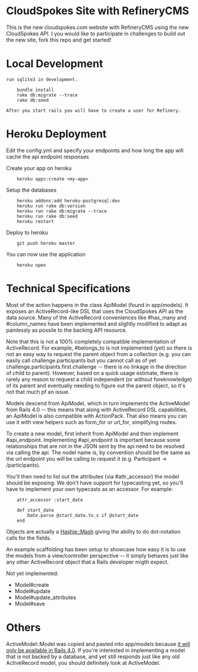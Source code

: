 # CloudSpokes Site with RefineryCMS

This is the new cloudspokes.com website with RefineryCMS using
the new CloudSpokes API. I you would like to participate in
challenges to build out the new site, fork this repo and get
started!

# Local Development

	run sqlite3 in development.

		bundle install
		rake db:migrate --trace
		rake db:seed

	After you start rails you will have to create a user for Refinery.

# Heroku Deployment

Edit the config.yml and specify your endpoints and how long the app will cache the api endpoint responses

Create your app on heroku

		heroku apps:create <my-app>

Setup the databases

		heroku addons:add heroku-postgresql:dev
		heroku run rake db:version
		heroku run rake db:migrate --trace
		heroku run rake db:seed
		heroku restart

Deploy to heroku

		git push heroku master

You can now use the application

		heroku open

# Technical Specifications

Most of the action happens in the class ApiModel (found in app/models). It exposes an ActiveRecord-like DSL that uses the CloudSpokes API as the data source. Many of the ActiveRecord conveniences like #has_many and #column_names have been implemented and slightly modified to adapt as painlessly as possile to the backing API resource.

Note that this is not a 100% completely compatible implementation of ActiveRecord. For example, #belongs_to is not implemented (yet) so there is not an easy way to request the parent object from a collection (e.g. you can easily call challenge.participants but you cannot call as of yet challenge.participants.first.challenge -- there is no linkage in the direction of child to parent). However, based on a quick usage estimate, there is rarely any reason to request a child independent (or without foreknowledge) of its parent and eventually needing to figure out the parent object, so it's not that much pf an issue.

Models descend from ApiModel, which in turn implements the ActiveModel from Rails 4.0 -- this means that along with ActiveRecord DSL capabilities, an ApiModel is also compatible with ActionPack. That also means you can use it with view helpers such as form_for or url_for, simplifying routes.

To create a new model, first inherit from ApiModel and then implement #api_endpoint. Implementing #api_endpoint is important because some relationships that are not in the JSON sent by the api need to be resolved via calling the api. The nodel name is, by convention should be the same as the url endpoint you will be calling to request it (e.g. Participant -> /participants).

You'll then need to list out the attributes (via #attr_accessor) the model should be exposing. We don't have support for typecasting yet, so you'll have to implement your own typecasts as an accessor. For example:

		attr_accessor :start_date

		def start_date
			Date.parse @start_date.to_s if @start_date
		end

Objects are actually a [Hashie::Mash](http://rdoc.info/github/intridea/hashie/Hashie/Mash) giving the ability to do dot-notation calls for the fields.

An example scaffolding has been setup to showcase how easy it is to use the models from a view/controller perspective -- it simply behaves just like any other ActiveRecord object that a Rails developer migth expect.

Not yet implemented:

* Model#create
* Model#update
* Model#update_attributes
* Model#save

# Others

ActiveModel::Model was copied and pasted into app/models because [it will only be available in Rails 4.0](http://blog.plataformatec.com.br/2012/03/barebone-models-to-use-with-actionpack-in-rails-4-0/). If you're interested in implementing a model that is not backed by a database, and yet still responds just like any old ActiveRecord model, you should definitely look at ActiveModel.
